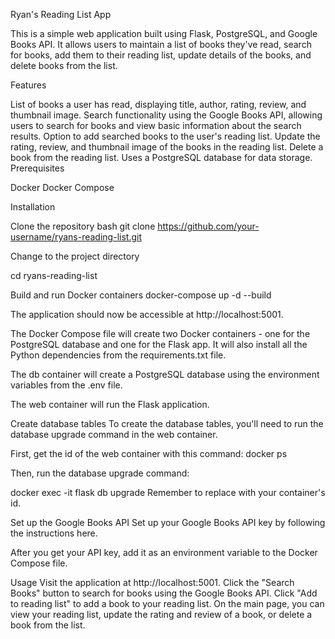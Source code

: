 Ryan's Reading List App

This is a simple web application built using Flask, PostgreSQL, and Google Books API. It allows users to maintain a list of books they've read, search for books, add them to their reading list, update details of the books, and delete books from the list.

Features

List of books a user has read, displaying title, author, rating, review, and thumbnail image.
Search functionality using the Google Books API, allowing users to search for books and view basic information about the search results.
Option to add searched books to the user's reading list.
Update the rating, review, and thumbnail image of the books in the reading list.
Delete a book from the reading list.
Uses a PostgreSQL database for data storage.
Prerequisites

Docker
Docker Compose

Installation

Clone the repository
bash
git clone https://github.com/your-username/ryans-reading-list.git

Change to the project directory

cd ryans-reading-list

Build and run Docker containers
docker-compose up -d --build

The application should now be accessible at http://localhost:5001.

The Docker Compose file will create two Docker containers - one for the PostgreSQL database and one for the Flask app. It will also install all the Python dependencies from the requirements.txt file.

The db container will create a PostgreSQL database using the environment variables from the .env file.

The web container will run the Flask application.

Create database tables
To create the database tables, you'll need to run the database upgrade command in the web container.

First, get the id of the web container with this command:
docker ps

Then, run the database upgrade command:

docker exec -it <container-id> flask db upgrade
Remember to replace <container-id> with your container's id.

Set up the Google Books API
Set up your Google Books API key by following the instructions here.

After you get your API key, add it as an environment variable to the Docker Compose file.

Usage
Visit the application at http://localhost:5001.
Click the "Search Books" button to search for books using the Google Books API.
Click "Add to reading list" to add a book to your reading list.
On the main page, you can view your reading list, update the rating and review of a book, or delete a book from the list.
